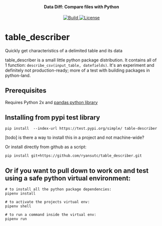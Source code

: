 <h1 align="center">
  <h4 align="center">Data Diff: Compare files with Python</h4>
</h1>

<p align="center">
  <a href="https://travis-ci.org/ryansutc/table_describer">
    <img src="https://travis-ci.org/ryansutc/data_diff.svg?branch=master"
         alt="Build">
  </a>
  <a href="https://raw.githubusercontent.com/ryansutc/table_describer/master/LICENSE">
    <img src="https://img.shields.io/npm/l/express.svg?maxAge=2592000&style=flat-square"
         alt="License">
  </a>
</p>

# table_describer
Quickly get characteristics of a delimited table and its data

table_describer is a small little python package distribution. It contains all of 1 function: `describe_csv(input_table, datefields)`.
It's an experiment and definitely not production-ready; more of a test with building packages in python-land.

## Prerequisites

Requires Python 2x and [pandas python library](https://pandas.pydata.org/)

## Installing from pypi test library

```
pip install  --index-url https://test.pypi.org/simple/ table-describer
```

[todo] is there a way to install this in a project and not machine-wide?

Or install directly from github as a script:
```
pip install git+https://github.com/ryansutc/table_describer.git
```

## Or if you want to pull down to work on and test using a safe python virtual environment:

```
# to install all the python package dependencies:
pipenv install

# to activate the projects virtual env:
pipenv shell

# to run a command inside the virtual env:
pipenv run
```
